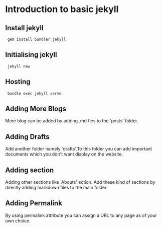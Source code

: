 # Introduction to basic jekyll

## Install jekyll
<p><code> gem install bundler jekyll </code></p>

## Initialising jekyll
<p><code> jekyll new <projectname> </code></p>

## Hosting
<p><code> bundle exec jekyll serve </code><p>

## Adding More Blogs
More blog can be added by adding .md fies to the 'posts' folder.

## Adding Drafts
Add another folder namely 'drafts'.To this folder you can add important documents which you don't want display on the website.

## Adding section
Adding other sections like 'Abouts' ection. Add these kind of sections by directly adding markdown files to the main folder.

## Adding Permalink 
By using permalink attribute you can assign a URL to any page as of your own choice.
